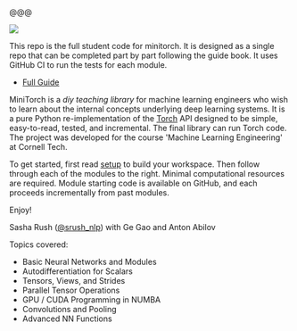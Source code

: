 @@@

<img src="http://minitorch.github.io/_images/minitorch.svg">

This repo is the full student code for minitorch. It is designed as a 
single repo that can be completed part by part following the guide book. 
It uses GitHub CI to run the tests for each module. 

* [Full Guide](http://minitorch.github.io) 

MiniTorch is a *diy teaching library*
for machine learning engineers who wish to learn about the internal
concepts underlying deep learning systems.  It is a pure Python
re-implementation of the [Torch](http://www.pytorch.org) API
designed to be simple, easy-to-read, tested, and incremental. The
final library can run Torch code. The project was developed for the
course 'Machine Learning Engineering' at Cornell Tech.

To get started, first read [setup](http://minitorch.github.io/setup) to
build your workspace.  Then follow through each of the modules to the
right. Minimal computational resources are required.
Module starting code is available on GitHub, and each proceeds
incrementally from past modules.

Enjoy!

Sasha Rush ([@srush_nlp](https://twitter.com/srush_nlp)) with Ge Gao and Anton Abilov

Topics covered:

* Basic Neural Networks and Modules
* Autodifferentiation for Scalars
* Tensors, Views, and Strides
* Parallel Tensor Operations
* GPU / CUDA Programming in NUMBA
* Convolutions and Pooling
* Advanced NN Functions


